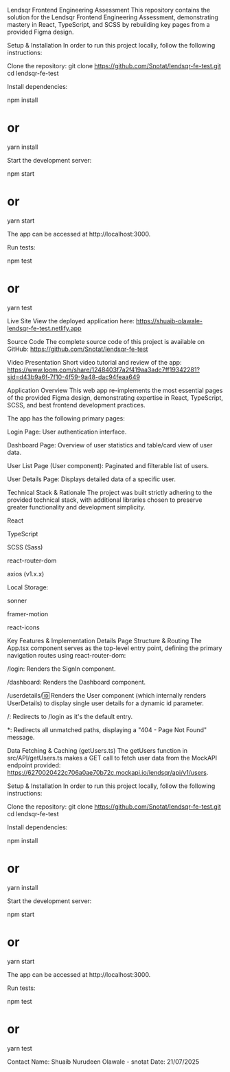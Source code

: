 Lendsqr Frontend Engineering Assessment
This repository contains the solution for the Lendsqr Frontend Engineering Assessment, demonstrating mastery in React, TypeScript, and SCSS by rebuilding key pages from a provided Figma design.

Setup & Installation
In order to run this project locally, follow the following instructions:

Clone the repository:
git clone https://github.com/Snotat/lendsqr-fe-test.git
cd lendsqr-fe-test

Install dependencies:

npm install
# or
yarn install

Start the development server:

npm start
# or
yarn start

The app can be accessed at http://localhost:3000.

Run tests:

npm test
# or
yarn test

Live Site
View the deployed application here:
https://shuaib-olawale-lendsqr-fe-test.netlify.app

Source Code
The complete source code of this project is available on GitHub:
https://github.com/Snotat/lendsqr-fe-test

Video Presentation
Short video tutorial and review of the app:
https://www.loom.com/share/1248403f7a2f419aa3adc7ff19342281?sid=d43b9a6f-7f10-4f59-9a48-dac94feaa649

Application Overview
This web app re-implements the most essential pages of the provided Figma design, demonstrating expertise in React, TypeScript, SCSS, and best frontend development practices.

The app has the following primary pages:

Login Page: User authentication interface.

Dashboard Page: Overview of user statistics and table/card view of user data.

User List Page (User component): Paginated and filterable list of users.

User Details Page: Displays detailed data of a specific user.

Technical Stack & Rationale
The project was built strictly adhering to the provided technical stack, with additional libraries chosen to preserve greater functionality and development simplicity.

React

TypeScript

SCSS (Sass)

react-router-dom

axios (v1.x.x)

Local Storage:

sonner

framer-motion

react-icons

Key Features & Implementation Details
Page Structure & Routing
The App.tsx component serves as the top-level entry point, defining the primary navigation routes using react-router-dom:

/login: Renders the SignIn component.

/dashboard: Renders the Dashboard component.

/userdetails/:id: Renders the User component (which internally renders UserDetails) to display single user details for a dynamic id parameter.

/: Redirects to /login as it's the default entry.

*: Redirects all unmatched paths, displaying a "404 - Page Not Found" message.

Data Fetching & Caching (getUsers.ts)
The getUsers function in src/API/getUsers.ts makes a GET call to fetch user data from the MockAPI endpoint provided: https://6270020422c706a0ae70b72c.mockapi.io/lendsqr/api/v1/users.

Setup & Installation
In order to run this project locally, follow the following instructions:

Clone the repository:
git clone https://github.com/Snotat/lendsqr-fe-test.git
cd lendsqr-fe-test

Install dependencies:

npm install
# or
yarn install

Start the development server:

npm start
# or
yarn start

The app can be accessed at http://localhost:3000.

Run tests:

npm test
# or
yarn test

Contact
Name: Shuaib Nurudeen Olawale - snotat
Date: 21/07/2025